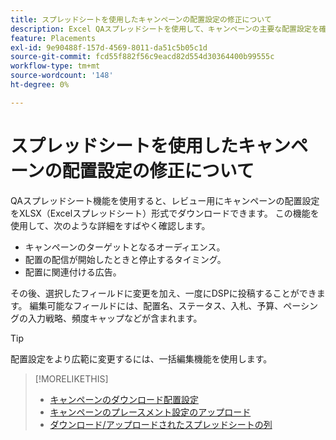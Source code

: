 ```yaml
---
title: スプレッドシートを使用したキャンペーンの配置設定の修正について
description: Excel QAスプレッドシートを使用して、キャンペーンの主要な配置設定を確認および編集する方法を説明します。
feature: Placements
exl-id: 9e90488f-157d-4569-8011-da51c5b05c1d
source-git-commit: fcd55f882f56c9eacd82d554d30364400b99555c
workflow-type: tm+mt
source-wordcount: '148'
ht-degree: 0%

---
```


# スプレッドシートを使用したキャンペーンの配置設定の修正について

QAスプレッドシート機能を使用すると、レビュー用にキャンペーンの配置設定をXLSX（Excelスプレッドシート）形式でダウンロードできます。 この機能を使用して、次のような詳細をすばやく確認します。

* キャンペーンのターゲットとなるオーディエンス。
* 配置の配信が開始したときと停止するタイミング。
* 配置に関連付ける広告。

その後、選択したフィールドに変更を加え、一度にDSPに投稿することができます。 編集可能なフィールドには、配置名、ステータス、入札、予算、ペーシングの入力戦略、頻度キャップなどが含まれます。

>[!TIP]
>
>配置設定をより広範に変更するには、一括編集機能を使用します。<!-- add link once we have help on it -->

>[!MORELIKETHIS]
>
>* [キャンペーンのダウンロード配置設定](qa-sheet-download.md)
>* [キャンペーンのプレースメント設定のアップロード](qa-sheet-upload.md)
>* [ダウンロード/アップロードされたスプレッドシートの列](qa-sheet-columns.md)

